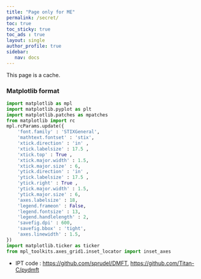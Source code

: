 ```yaml
---
title: "Page only for ME"
permalink: /secret/
toc: true
toc_sticky: true
toc_ads : true
layout: single
author_profile: true
sidebar:
   nav: docs
---
```


This page is a cache.

### Matplotlib format

```python
import matplotlib as mpl
import matplotlib.pyplot as plt
import matplotlib.patches as mpatches
from matplotlib import rc
mpl.rcParams.update({
    'font.family' : 'STIXGeneral',
    'mathtext.fontset' : 'stix',
    'xtick.direction' : 'in' ,
    'xtick.labelsize' : 17.5 ,
    'xtick.top' : True ,
    'xtick.major.width' : 1.5,
    'xtick.major.size' : 6,
    'ytick.direction' : 'in' ,
    'ytick.labelsize' : 17.5 ,
    'ytick.right' : True ,
    'ytick.major.width' : 1.5,
    'ytick.major.size' : 6,
    'axes.labelsize' : 18,
    'legend.frameon' : False,
    'legend.fontsize' : 13,
    'legend.handlelength' : 2,
    'savefig.dpi' : 600, 
    'savefig.bbox' : 'tight',
    'axes.linewidth' : 1.5,
})
import matplotlib.ticker as ticker
from mpl_toolkits.axes_grid1.inset_locator import inset_axes
```

* IPT code : <https://github.com/sprudel/DMFT>, <https://github.com/Titan-C/pydmft>
